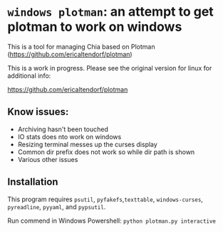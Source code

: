 # `windows plotman`: an attempt to get plotman to work on windows

This is a tool for managing Chia based on Plotman (https://github.com/ericaltendorf/plotman)

This is a work in progress.  Please see the original version for linux for additional info:

https://github.com/ericaltendorf/plotman


##  Know issues:

- Archiving hasn't been touched
- IO stats does nto work on windows
- Resizing terminal messes up the curses display
- Common dir prefix does not work so while dir path is shown
- Various other issues

## Installation

This program requires `psutil`, `pyfakefs`,`texttable`, `windows-curses`, `pyreadline`, `pyyaml`, and `pypsutil`.

Run commend in Windows Powershell: `python plotman.py interactive`